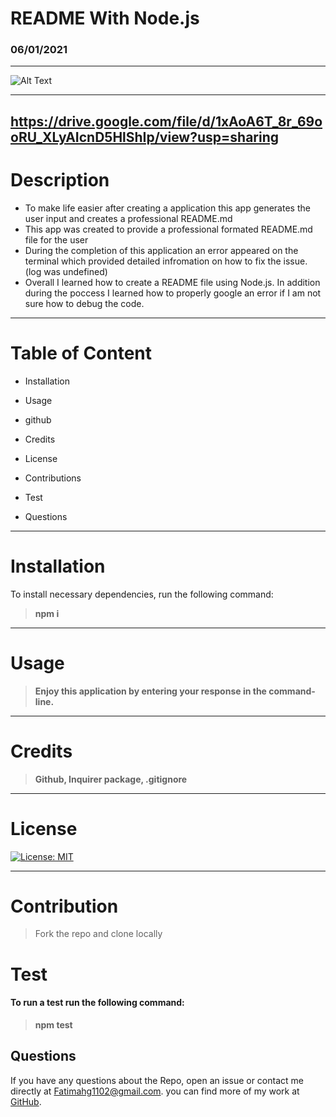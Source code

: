# README With Node.js  
### 06/01/2021
-------
 ![Alt Text](https://media.giphy.com/media/FNoBbpuovVGJVtUm95/giphy.gif)
 

-------
https://drive.google.com/file/d/1xAoA6T_8r_69ooRU_XLyAIcnD5HlShIp/view?usp=sharing
------

# Description

- To make life easier after creating a application this app generates the user input and creates a professional README.md
- This app was created to provide a professional formated README.md file for the user
- During the completion of this application an error appeared on the terminal which provided detailed infromation on how to fix the issue. (log was undefined)
- Overall I learned how to create a README file using Node.js. In addition during the poccess I learned how to properly google an error if I am not sure how to debug the code. 

------

# Table of Content
- Installation

- Usage

- github

- Credits

- License 

- Contributions 

- Test

- Questions 
----------
# Installation
To install necessary dependencies, run the following command:

>**npm i**
--------
# Usage
>**Enjoy this application by entering your response in the command-line.**
---------
# Credits
>**Github, Inquirer package, .gitignore**
------
# License

[![License: MIT](https://img.shields.io/badge/License-MIT-yellow.svg)](https://opensource.org/licenses/MIT) 


------
# Contribution
>Fork the repo and clone locally  

# Test
#### To run a test run the following command:

>**npm test**

## Questions
 If you have any questions about the Repo, open an issue or contact me directly at <Fatimahg1102@gmail.com>. you can find more of my work at [GitHub](https://github.com/Fatimah2014).
